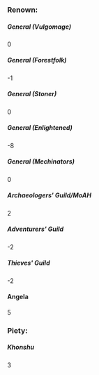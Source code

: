 ### Renown:

##### General (Vulgomage)
0

##### General (Forestfolk)
-1

##### General (Stoner)
0

##### General (Enlightened)
-8

##### General (Mechinators)
0

##### Archaeologers' Guild/MoAH
2

##### Adventurers' Guild
-2

##### Thieves' Guild
-2

#### Angela
5

### Piety:

##### Khonshu
3